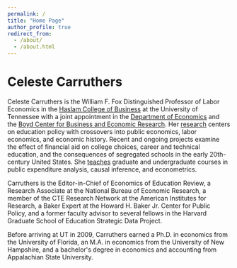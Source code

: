 ```yaml
---
permalink: /
title: "Home Page"
author_profile: true
redirect_from: 
  - /about/
  - /about.html
---
```

# Celeste Carruthers

Celeste Carruthers is the William F. Fox Distinguished Professor of Labor Economics in the [Haslam College of Business](https://haslam.utk.edu/) at the University of Tennessee with a joint appointment in the [Department of Economics](https://haslam.utk.edu/economics) and the [Boyd Center for Business and Economic Research](https://haslam.utk.edu/boyd-center). Her [research](https://ckcarruthers.github.io/publications) centers on education policy with crossovers into public economics, labor economics, and economic history. Recent and ongoing projects examine the effect of financial aid on college choices, career and technical education, and the consequences of segregated schools in the early 20th-century United States. She [teaches](https://ckcarruthers.github.io/teaching) graduate and undergraduate courses in public expenditure analysis, causal inference, and econometrics. 

Carruthers is the Editor-in-Chief of Economics of Education Review, a Research Associate at the National Bureau of Economic Research, a member of the CTE Research Network at the American Institutes for Research, a Baker Expert at the Howard H. Baker Jr. Center for Public Policy, and a former faculty advisor to several fellows in the Harvard Graduate School of Education Strategic Data Project.

Before arriving at UT in 2009, Carruthers earned a Ph.D. in economics from the University of Florida, an M.A. in economics from the University of New Hampshire, and a bachelor's degree in economics and accounting from Appalachian State University.

